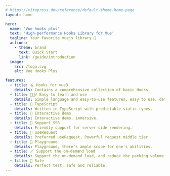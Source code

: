 ```yaml
---
# https://vitepress.dev/reference/default-theme-home-page
layout: home

hero:
  name: 'Vue hooks plus'
  text: 'High-performance Hooks Library for Vue'
  tagline: Your favorite vuejs library 🧲
  actions:
    - theme: brand
      text: Quick Start
      link: /guide/introduction
  image:
    src: /logo.svg
    alt: Vue Hooks Plus

features:
  - title: 🛸 Hooks for vue3
    details: Contains a comprehensive collection of basic Hooks.
  - title: 🏄🏼‍♂️ Easy to learn and use
    details: Simple language and easy-to-use features, easy to use, detailed documentation.
  - title: 🎯 TypeScript
    details: Written in TypeScript with predictable static types.
  - title: 🎪 Interactive demo
    details: Interactive demo, immersive.
  - title: 🔋 Support SSR
    details: Friendly support for server-side rendering.
  - title: 🦾 useRequest
    details: Preferred useRequest, Powerful request middle tier.
  - title: 🤺 Playground
    details: Playground, there's ample scope for one's abilities.
  - title: 🪄 Support the on-demand load
    details: Support the on-demand load, and reduce the packing volume.
  - title: 🔐 Safe
    details: Perfect test, safe and reliable.
---
```


<script setup>
import {
  VPTeamPage,
  VPTeamPageTitle,
  VPTeamMembers,
  VPTeamPageSection
} from 'vitepress/theme'

import {members} from './contributors'


</script>

<VPTeamPage>
  <VPTeamPageTitle>
    <template #title>Team</template>
    <template #lead> Vue Hooks Plus is developed and maintained by a     passionate team of Vue enthusiasts.
    </template>
  </VPTeamPageTitle>
  <VPTeamMembers size="small" :members="members" />
  <VPTeamPageSection>
    <template #title>Contributors</template>
    <template #members>
      <div style="display: flex; justify-content: center;">
        <a target="__blank" href="https://github.com/InhiblabCore/vue-hooks-plus/graphs/contributors">
           <img src="https://contrib.rocks/image?repo=InhiblabCore/vue-hooks-plus" />
        </a>
      </div>
    </template>
  </VPTeamPageSection>
</VPTeamPage>

